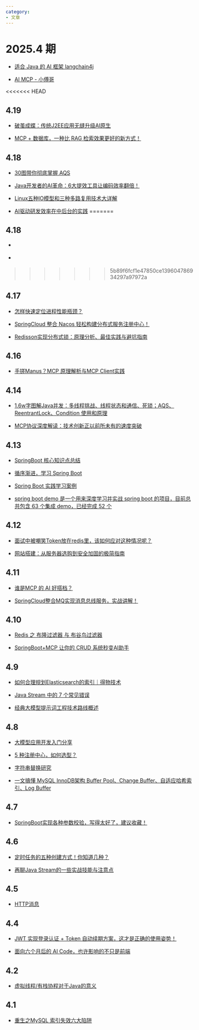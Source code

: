 ```yaml
---
category: 
- 文章
---
```


# 2025.4 期

- [适合 Java 的 AI 框架 langchain4j](http://localhost:63342/sso-demo/src/main/resources/static/index.html?_ijt=80q1k7u8oplve7d0so99jv5g22&_ij_reload=RELOAD_ON_SAVE)

- [AI MCP - 小傅哥](https://mp.weixin.qq.com/s/M91yJPbwTXy7ZXYrRF8xQA)

<!-- more -->

<<<<<<< HEAD
## 4.19

- [破茧成蝶：传统J2EE应用无缝升级AI原生](https://mp.weixin.qq.com/s/F3Nl-74xBoAPNVjiRI63nw)

- [MCP + 数据库，一种比 RAG 检索效果更好的新方式！](https://mp.weixin.qq.com/s/jV46NMDfcJRiklUG_RLsmQ)

## 4.18

- [30图带你彻底掌握 AQS](https://mp.weixin.qq.com/s/kvmX6-Iz38mG5907itEb2w)

- [Java开发者的AI革命：6大提效工具让编码效率翻倍！](https://mp.weixin.qq.com/s/RUf3h4mwN4Q2w6hE--pglQ)

- [Linux五种IO模型和三种多路复用技术大详解](https://mp.weixin.qq.com/s/26BkzSBHUZTVdgPF8IJRMQ)

- [AI驱动研发效率在中后台的实践](https://mp.weixin.qq.com/s/bg32-w2e308XBPXyXpE6sQ)
=======
## 4.18

- []()

- []()
>>>>>>> 5b89f6fcf1e47850ce139604786934297a97972a

## 4.17

- [怎样快速定位进程性能瓶颈？](https://mp.weixin.qq.com/s/CCM-2I6sOOIUQwsC_Dzyww)

- [SpringCloud 整合 Nacos 轻松构建分布式服务注册中心！](https://mp.weixin.qq.com/s/0FJ3fwMCuzVOmE-m5JdLGg)

- [Redisson实现分布式锁：原理分析、最佳实践与避坑指南](https://mp.weixin.qq.com/s/Bon9ZBppzjhousyxTpyvbQ)

## 4.16

- [手搓Manus？MCP 原理解析与MCP Client实践](https://mp.weixin.qq.com/s/78gtPlFhWbTQt-VKa-5gTg)


## 4.14

- [1.6w字图解Java并发：多线程挑战、线程状态和通信、死锁；AQS、ReentrantLock、Condition 使用和原理](https://mp.weixin.qq.com/s/-AY1G04J0976vDy3wT9LIg)

- [MCP协议深度解读：技术创新正以前所未有的速度突破](https://mp.weixin.qq.com/s/fpUbnxLhX5EgX8cX0rew3g)

## 4.13

- [SpringBoot 核心知识点总结](https://github.com/CodingDocs/springboot-guide)

- [循序渐进，学习 Spring Boot](https://github.com/wuyouzhuguli/SpringAll)

- [Spring Boot 实践学习案例](https://github.com/JeffLi1993/springboot-learning-example)

- [spring boot demo 是一个用来深度学习并实战 spring boot 的项目，目前总共包含 63 个集成 demo，已经完成 52 个](https://github.com/xkcoding/spring-boot-demo)

## 4.12

- [面试中被嘲笑Token放在redis里，该如何应对这种情况呢？](https://mp.weixin.qq.com/s/PYsMZdIoBJjXDPGiacsavQ)

- [网站搭建：从服务器选购到安全加固的极简指南](https://mp.weixin.qq.com/s/nJtpxh9yuqq2QQn7GgImhg)

## 4.11

- [谁是MCP 的 AI 好搭档？](https://mp.weixin.qq.com/s/ygzRnYCjMfOfkgpmqCpkdw)

- [SpringCloud整合MQ实现消息总线服务，实战讲解！](https://mp.weixin.qq.com/s/A-AnXJ9LWIB7FBaGmvnV2w)

## 4.10

- [Redis 之 布隆过滤器 与 布谷鸟过滤器](https://mp.weixin.qq.com/s/jxeEYYbWvQBOr7Ln8Ce_SQ)

- [SpringBoot+MCP 让你的 CRUD 系统秒变AI助手](https://mp.weixin.qq.com/s/g5nFA7Eg9pRB-W4Y-qxFGQ)

## 4.9

- [如何合理规划Elasticsearch的索引｜得物技术](https://mp.weixin.qq.com/s/eKuD4eSF4FS9Fw5xdj6Sow)

- [Java Stream 中的 7 个常见错误](https://mp.weixin.qq.com/s/KnHp8xGXWWmfrJ8e4Ow_CQ)

- [经典大模型提示词工程技术路线概述](https://mp.weixin.qq.com/s/Gzbz8fJ-gl-sqe9nbNIruA)

## 4.8

- [大模型应用开发入门分享](https://mp.weixin.qq.com/s/xClHrMmh_uNkiH8U91K7HA)

- [5 种注册中心，如何选型？](https://mp.weixin.qq.com/s/zyS-iwIH4tVGzxPxTCWBGA)

- [字符串替换研究](https://mp.weixin.qq.com/s/GmryGL9hkMFbyB1Lh7K7aA)

- [一文搞懂 MySQL InnoDB架构 Buffer Pool、Change Buffer、自适应哈希索引、Log Buffer](https://mp.weixin.qq.com/s/Qo_11gtXLilb-fXLqHEY2g)

## 4.7

- [SpringBoot实现各种参数校验，写得太好了，建议收藏！](https://mp.weixin.qq.com/s/slsETQsBjMJ4qKRCKYeGGg)

## 4.6

- [定时任务的五种创建方式！你知道几种？](https://mp.weixin.qq.com/s/0adu3s2uesknueVkAcakVg)

- [再聊Java Stream的一些实战技能与注意点](https://mp.weixin.qq.com/s/SUl-u771T5_o9-lsCQ8M4A)

## 4.5

- [HTTP消息](https://developer.mozilla.org/zh-CN/docs/Web/HTTP/Guides/Messages)

## 4.4

- [JWT 实现登录认证 + Token 自动续期方案，这才是正确的使用姿势！](https://mp.weixin.qq.com/s/Fxm5YyBVFiDfrnfepeJ-NQ)

- [面向六个月后的 AI Code，也许影响的不只是前端](https://mp.weixin.qq.com/s/zqHvwZImxoGDLGdGGi87vw)

## 4.2

- [虚拟线程/有栈协程对于Java的意义](https://mp.weixin.qq.com/s/qMTE-fOovstQg5Q9vIFIWg)

## 4.1

- [重生之MySQL 索引失效六大陷阱](https://mp.weixin.qq.com/s/Vt37N499AocCqHPRpNbYaA)

